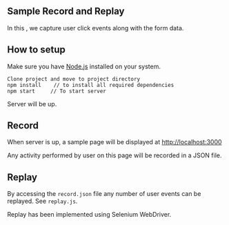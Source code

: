 ## Sample Record and Replay
In this , we capture user click events along with the form data.

## How to setup
Make sure you have [Node.js](https://nodejs.org/en/download/) installed on your system.
```
Clone project and move to project directory
npm install    // to install all required dependencies
npm start     // To start server
```
Server will be up.

## Record
When server is up, a sample page will be displayed at [http://localhost:3000](http://localhost:3000)

Any activity performed by user on this page will be recorded in a JSON file.

## Replay
By accessing the `record.json` file any number of user events can be replayed. See `replay.js`.

Replay has been implemented using Selenium WebDriver.
